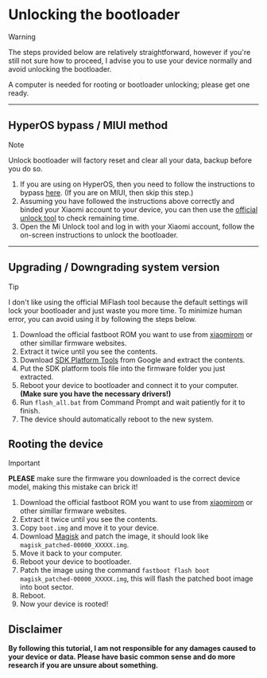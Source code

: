 # Unlocking the bootloader
> [!WARNING]
> The steps provided below are relatively straightforward, however if you're still not sure how to proceed, I advise you to use your device normally and avoid unlocking the bootloader.
>
> A computer is needed for rooting or bootloader unlocking; please get one ready.
---
## HyperOS bypass / MIUI method
> [!NOTE]
> Unlock bootloader will factory reset and clear all your data, backup before you do so.

1. If you are using on HyperOS, then you need to follow the instructions to bypass [here](https://github.com/MlgmXyysd/Xiaomi-HyperOS-BootLoader-Bypass?tab=readme-ov-file#%EF%B8%8F-how-to-use). (If you are on MIUI, then skip this step.)
2. Assuming you have followed the instructions above correctly and binded your Xiaomi account to your device, you can then use the [official unlock tool](https://en.miui.com/unlock/index.html) to check remaining time.
3. Open the Mi Unlock tool and log in with your Xiaomi account, follow the on-screen instructions to unlock the bootloader.
---
## Upgrading / Downgrading system version
> [!TIP]
> I don't like using the official MiFlash tool because the default settings will lock your bootloader and just waste you more time. To minimize human error, you can avoid using it by following the steps below.

1. Download the official fastboot ROM you want to use from [xiaomirom](https://xiaomirom.com/en/) or other simillar firmware websites.
2. Extract it twice until you see the contents.
3. Download [SDK Platform Tools](https://developer.android.com/tools/releases/platform-tools) from Google and extract the contents.
4. Put the SDK platform tools file into the firmware folder you just extracted.
5. Reboot your device to bootloader and connect it to your computer. **(Make sure you have the necessary drivers!)**
6. Run `flash_all.bat` from Command Prompt and wait patiently for it to finish.
7. The device should automatically reboot to the new system.

## Rooting the device
> [!IMPORTANT]
> **PLEASE** make sure the firmware you downloaded is the correct device model, making this mistake can brick it!

1. Download the official fastboot ROM you want to use from [xiaomirom](https://xiaomirom.com/en/) or other simillar firmware websites.
2. Extract it twice until you see the contents.
3. Copy `boot.img` and move it to your device.
4. Download [Magisk](https://github.com/topjohnwu/Magisk/releases) and patch the image, it should look like `magisk_patched-00000_XXXXX.img`.
5. Move it back to your computer.
5. Reboot your device to bootloader.
6. Patch the image using the command `fastboot flash boot magisk_patched-00000_XXXXX.img`, this will flash the patched boot image into boot sector.
7. Reboot.
8. Now your device is rooted!

## Disclaimer
**By following this tutorial, I am not responsible for any damages caused to your device or data. Please have basic common sense and do more research if you are unsure about something.**
